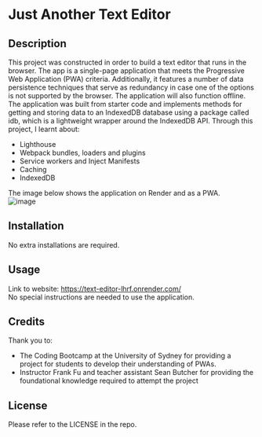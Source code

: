 # Just Another Text Editor

## Description

This project was constructed in order to build a text editor that runs in the browser. The app is a single-page application that meets the Progressive Web Application (PWA) criteria. Additionally, it features a number of data persistence techniques that serve as redundancy in case one of the options is not supported by the browser. The application will also function offline. The application was built from starter code and implements methods for getting and storing data to an IndexedDB database using a package called idb, which is a lightweight wrapper around the IndexedDB API. Through this project, I learnt about:

- Lighthouse
- Webpack bundles, loaders and plugins
- Service workers and Inject Manifests
- Caching
- IndexedDB

The image below shows the application on Render and as a PWA.  
![image](https://github.com/user-attachments/assets/5f52a58b-86aa-4352-b91f-d798386ee3f3)

## Installation

No extra installations are required.

## Usage

Link to website: https://text-editor-lhrf.onrender.com/   
No special instructions are needed to use the application.

## Credits

Thank you to:

- The Coding Bootcamp at the University of Sydney for providing a project for students to develop their understanding of PWAs.
- Instructor Frank Fu and teacher assistant Sean Butcher for providing the foundational knowledge required to attempt the project

## License

Please refer to the LICENSE in the repo.
